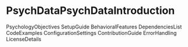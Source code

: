 # PsychDataPsychDataIntroduction
PsychologyObjectives
SetupGuide
BehavioralFeatures
DependenciesList
CodeExamples
ConfigurationSettings
ContributionGuide
ErrorHandling
LicenseDetails

